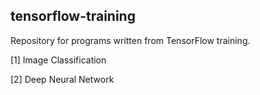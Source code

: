 tensorflow-training
-------------------

Repository for programs written from TensorFlow training.

[1] Image Classification

[2] Deep Neural Network
